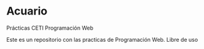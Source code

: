 # Acuario
Prácticas CETI Programación Web

Este es un repositorio con las practicas de Programación Web.
Libre de uso
